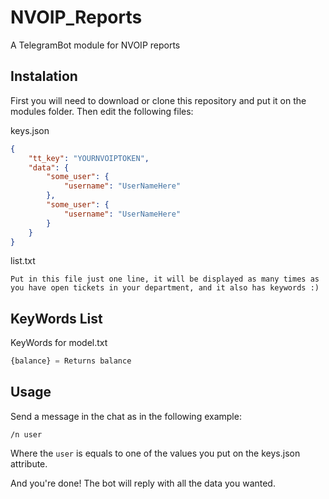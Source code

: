 # NVOIP_Reports
A TelegramBot module for NVOIP reports

## Instalation
First you will need to download or clone this repository and put it on the modules folder.
Then edit the following files:

keys.json
```json
{
    "tt_key": "YOURNVOIPTOKEN",
    "data": {
        "some_user": {
            "username": "UserNameHere"
        },
        "some_user": {
            "username": "UserNameHere"
        }
    }
}
```

list.txt
```text
Put in this file just one line, it will be displayed as many times as you have open tickets in your department, and it also has keywords :)
```
## KeyWords List
KeyWords for model.txt
```python
{balance} = Returns balance
```

## Usage
Send a message in the chat as in the following example:
```
/n user
```
Where the `user` is equals to one of the values you put on the keys.json attribute.

And you're done! The bot will reply with all the data you wanted.
